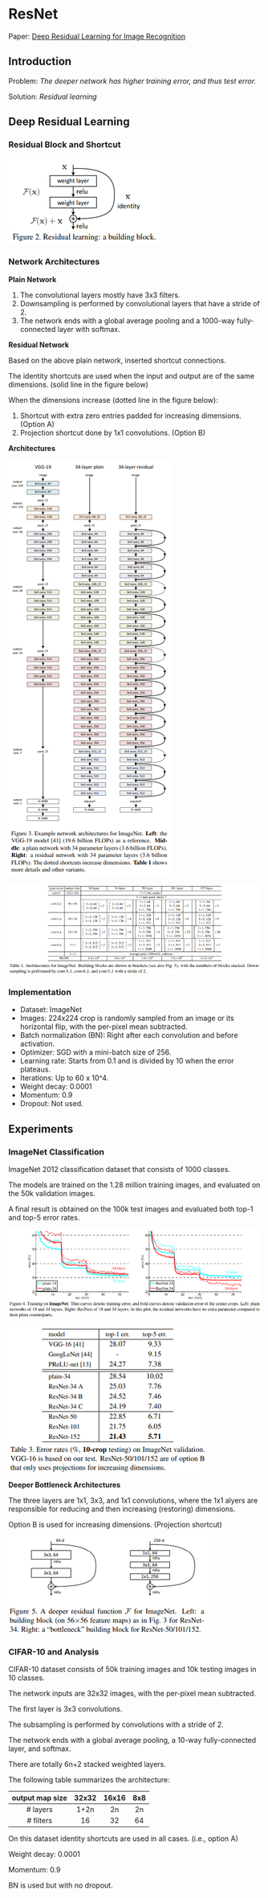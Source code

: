 # ResNet

Paper: [Deep Residual Learning for Image Recognition](https://arxiv.org/pdf/1512.03385.pdf)

## Introduction

Problem: *The deeper network has higher training error, and thus test error.*

Solution: *Residual learning*

## Deep Residual Learning

### Residual Block and Shortcut

![Residual Learning](./images/resnet/Fig2_Residual_learning_a_building_block.PNG)

### Network Architectures

**Plain Network**

1. The convolutional layers mostly have 3x3 filters.
2. Downsampling is performed by convolutional layers that have a stride of 2.
3. The network ends with a global average pooling and a 1000-way fully-connected layer with softmax.

**Residual Network**

Based on the above plain network, inserted shortcut connections.

The identity shortcuts are used when the input and output are of the same dimensions. (solid line in the figure below)

When the dimensions increase (dotted line in the figure below):
1. Shortcut with extra zero entries padded for increasing dimensions. (Option A)
2. Projection shortcut done by 1x1 convolutions. (Option B)

**Architectures**

![Example network architectures](./images/resnet/Fig3_Example_network_architectures_for_ImageNet.PNG)

![Architectures](./images/resnet/Table1_Architectures_for_ImageNet.PNG)

### Implementation

* Dataset: ImageNet
* Images: 224x224 crop is randomly sampled from an image or its horizontal flip, with the per-pixel mean subtracted.
* Batch normalization (BN): Right after each convolution and before activation.
* Optimizer: SGD with a mini-batch size of 256.
* Learning rate: Starts from 0.1 and is divided by 10 when the error plateaus.
* Iterations: Up to 60 x 10^4.
* Weight decay: 0.0001
* Momentum: 0.9
* Dropout: Not used. 

## Experiments

### ImageNet Classification

ImageNet 2012 classification dataset that consists of 1000 classes.

The models are trained on the 1.28 million training images, and evaluated on the 50k validation images.

A final result is obtained on the 100k test images and evaluated both top-1 and top-5 error rates.

![Training on ImageNet](./images/resnet/Fig4_Training_on_ImageNet.PNG)

![Error rates](./images/resnet/Table3_Error_rates_on_ImageNet_validation.PNG)

**Deeper Bottleneck Architectures**

The three layers are 1x1, 3x3, and 1x1 convolutions, where the 1x1 alyers are responsible for reducing and then increasing (restoring) dimensions.

Option B is used for increasing dimensions. (Projection shortcut)

![Bottleneck](./images/resnet/Fig5_A_deeper_residual_function_F_for_ImageNet.PNG)

### CIFAR-10 and Analysis

CIFAR-10 dataset consists of 50k training images and 10k testing images in 10 classes.

The network inputs are 32x32 images, with the per-pixel mean subtracted.

The first layer is 3x3 convolutions.

The subsampling is performed by convolutions with a stride of 2.

The network ends with a global average pooling, a 10-way fully-connected layer, and softmax.

There are totally 6n+2 stacked weighted layers.

The following table summarizes the architecture:

|output map size|32x32|16x16|8x8|
|:-------------:|:---:|:---:|:-:| 
|# layers|1+2n|2n|2n|
|# filters|16|32|64|

On this dataset identity shortcuts are used in all cases. (i.e., option A)

Weight decay: 0.0001

Momentum: 0.9

BN is used but with no dropout.
